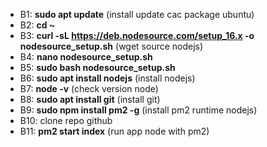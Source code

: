 - B1: <b>sudo apt update</b> (install update cac package ubuntu)
- B2: <b>cd ~</b>
- B3: <b>curl -sL https://deb.nodesource.com/setup_16.x -o nodesource_setup.sh</b> (wget source nodejs)
- B4: <b>nano nodesource_setup.sh</b>
- B5: <b>sudo bash nodesource_setup.sh</b>
- B6: <b>sudo apt install nodejs</b> (install nodejs)
- B7: <b>node -v</b> (check version node)
- B8: <b>sudo apt install git</b> (install git)
- B9: <b>sudo npm install pm2 -g</b> (install pm2 runtime nodejs)
- B10: clone repo github
- B11: <b>pm2 start index</b> (run app node with pm2)
